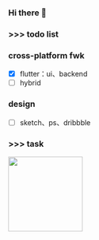 ### Hi there 👋
### >>> todo list
### cross-platform fwk
- [x] flutter：ui、backend
- [ ] hybrid
### design
- [ ] sketch、ps、dribbble
### >>> task
<p align="left">
  <img src="https://github.com/JamesfChen/JamesfChen/blob/master/task.jpeg" width="150"/>
</p>
